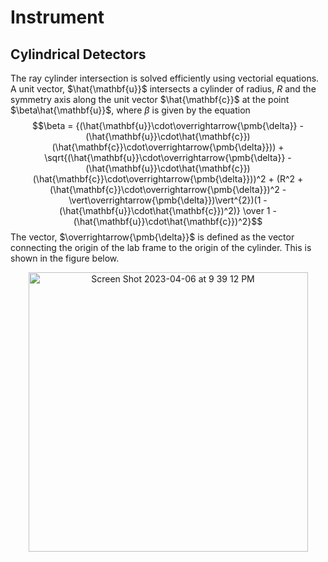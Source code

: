 # Instrument

## Cylindrical Detectors

The ray cylinder intersection is solved efficiently using vectorial equations. A unit vector, $\hat{\mathbf{u}}$ intersects a cylinder of radius, $R$ and the symmetry axis along the unit vector $\hat{\mathbf{c}}$ at the point $\beta\hat{\mathbf{u}}$, where $\beta$ is given by the equation
$$\beta = {(\hat{\mathbf{u}}\cdot\overrightarrow{\pmb{\delta}} - (\hat{\mathbf{u}}\cdot\hat{\mathbf{c}})(\hat{\mathbf{c}}\cdot\overrightarrow{\pmb{\delta}})) + \sqrt{(\hat{\mathbf{u}}\cdot\overrightarrow{\pmb{\delta}} - (\hat{\mathbf{u}}\cdot\hat{\mathbf{c}})(\hat{\mathbf{c}}\cdot\overrightarrow{\pmb{\delta}}))^2 + (R^2 + (\hat{\mathbf{c}}\cdot\overrightarrow{\pmb{\delta}})^2 - \vert\overrightarrow{\pmb{\delta}})\vert^{2})(1 - (\hat{\mathbf{u}}\cdot\hat{\mathbf{c}})^2)} \over 1 - (\hat{\mathbf{u}}\cdot\hat{\mathbf{c}})^2}$$
The vector, $\overrightarrow{\pmb{\delta}}$ is defined as the vector connecting the origin of the lab frame to the origin of the cylinder. This is shown in the figure below.

<p align="center">
<img width="447" alt="Screen Shot 2023-04-06 at 9 39 12 PM" src="https://user-images.githubusercontent.com/15834451/230542019-89108613-c487-48e7-a06e-9b74816087f5.png">
  </p>

